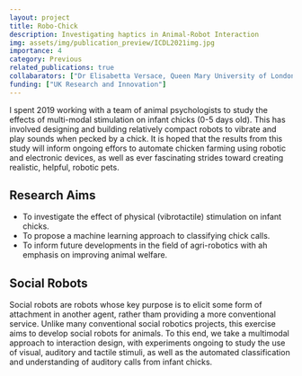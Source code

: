 ```yaml
---
layout: project
title: Robo-Chick
description: Investigating haptics in Animal-Robot Interaction
img: assets/img/publication_preview/ICDL2021img.jpg
importance: 4
category: Previous
related_publications: true
collabarators: ["Dr Elisabetta Versace, Queen Mary University of London", "Dr Lorenzo Jamone, Queen Mary University of London", "Dr Shuge Wang, Queen Mary University of London"]
funding: ["UK Research and Innovation"]
---
```


I spent 2019 working with a team of animal psychologists to study the effects of multi-modal stimulation on infant chicks (0-5 days old). This has involved designing and building relatively compact robots to vibrate and play sounds when pecked by a chick. It is hoped that the results from this study will inform ongoing effors to automate chicken farming using robotic and electronic devices, as well as ever fascinating strides toward creating realistic, helpful, robotic pets.


## Research Aims

- To investigate the effect of physical (vibrotactile) stimulation on infant chicks.
- To propose a machine learning approach to classifying chick calls.
- To inform future developments in the field of agri-robotics with ah emphasis on improving animal welfare.


## Social Robots

Social robots are robots whose key purpose is to elicit some form of attachment in another agent, rather tham providing a more conventional service. Unlike many conventional social robotics projects, this exercise aims to develop social robots for animals. To this end, we take a multimodal approach to interaction design, with experiments ongoing to study the use of visual, auditory and tactile stimuli, as well as the automated classification and understanding of auditory calls from infant chicks.